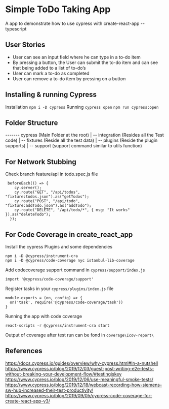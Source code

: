 # Simple ToDo Taking App

A app to demonstrate how to use cypress with create-react-app --typescript

## User Stories

- User can see an input field where he can type in a to-do item
- By pressing a button, the User can submit the to-do item and can see that being added to a list of to-do’s
- User can mark a to-do as completed
- User can remove a to-do item by pressing on a button

## Installing & running Cypress
Installation
```npm i -D cypress```
Running 
```cypress open```
```npm run cypress:open```

## Folder Structure

------- cypress (Main Folder at the root)
 |
  -- integration (Resides all the Test code)
 |
  -- fixtures (Reside all the test data)
 |
  -- plugins (Reside the plugin supports)
 |
  -- support (support command similar to utils function)


## For Network Stubbing
Check branch feature/api in todo.spec.js file
```
 beforeEach(() => {
    cy.server();
    cy.route("GET", "/api/todos", "fixture:todos.json").as("getTodos");
    cy.route("POST", "/api/todo", "fixture:addTodo.json").as("addTodo");
    cy.route("DELETE", "/api/todo/*", { msg: "It works" }).as("deleteTodo");
  });
```

## For Code Coverage in create_react_app
Install the cypress Plugins and some dependencies
```
npm i -D @cypress/instrument-cra
npm i -D @cypress/code-coverage nyc istanbul-lib-coverage
```
Add codecoverage support command in ```cypress/support/index.js```
```
import '@cypress/code-coverage/support'
```
Register tasks in your ```cypress/plugins/index.js``` file
```
module.exports = (on, config) => {
  on('task', require('@cypress/code-coverage/task'))
}
```
Running the app with code coverage
```
react-scripts -r @cypress/instrument-cra start
```
Output of coverage after test run can be fond in ```coverage\Icov-report\```


## References
https://docs.cypress.io/guides/overview/why-cypress.html#In-a-nutshell
https://www.cypress.io/blog/2019/12/03/guest-post-writing-e2e-tests-without-breaking-your-development-flow/#testingiskey
https://www.cypress.io/blog/2019/12/06/use-meaningful-smoke-tests/
https://www.cypress.io/blog/2019/12/18/webcast-recording-how-siemens-sw-hub-increased-their-test-productivity/
https://www.cypress.io/blog/2019/09/05/cypress-code-coverage-for-create-react-app-v3/


